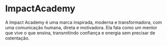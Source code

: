 # ImpactAcademy
A Impact Academy é uma marca inspirada, moderna e transformadora, com uma comunicação humana, direta e motivadora. Ela fala como um mentor que vive o que ensina, transmitindo confiança e energia sem precisar de ostentação.
